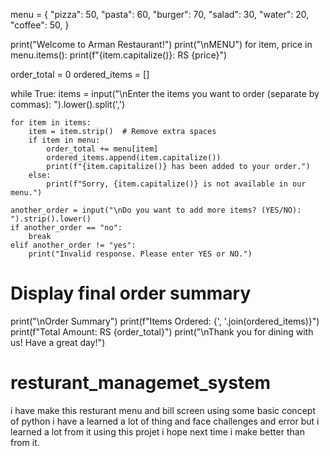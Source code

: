 menu = {
    "pizza": 50,
    "pasta": 60,
    "burger": 70,
    "salad": 30,
    "water": 20,
    "coffee": 50,
}

print("Welcome to Arman Restaurant!")
print("\nMENU")
for item, price in menu.items():
    print(f"{item.capitalize()}: RS {price}")

order_total = 0
ordered_items = []

while True:
    items = input("\nEnter the items you want to order (separate by commas): ").lower().split(',')
    
    for item in items:
        item = item.strip()  # Remove extra spaces
        if item in menu:
            order_total += menu[item]
            ordered_items.append(item.capitalize())
            print(f"{item.capitalize()} has been added to your order.")
        else:
            print(f"Sorry, {item.capitalize()} is not available in our menu.")

    another_order = input("\nDo you want to add more items? (YES/NO): ").strip().lower()
    if another_order == "no":
        break
    elif another_order != "yes":
        print("Invalid response. Please enter YES or NO.")

# Display final order summary
print("\nOrder Summary")
print(f"Items Ordered: {', '.join(ordered_items)}")
print(f"Total Amount: RS {order_total}")
print("\nThank you for dining with us! Have a great day!")



# resturant_managemet_system
i have make this resturant menu and bill screen using some basic concept of python i have a learned a lot of thing and face challenges and error but i learned a lot from it using this projet
i hope next time i make better than from it. 
